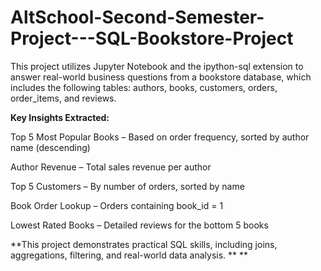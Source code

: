 # AltSchool-Second-Semester-Project---SQL-Bookstore-Project

This project utilizes Jupyter Notebook and the ipython-sql extension to answer real-world business questions from a bookstore database, which includes the following tables: authors, books, customers, orders, order_items, and reviews.

**Key Insights Extracted:**

Top 5 Most Popular Books – Based on order frequency, sorted by author name (descending)

Author Revenue – Total sales revenue per author

Top 5 Customers – By number of orders, sorted by name

Book Order Lookup – Orders containing book_id = 1

Lowest Rated Books – Detailed reviews for the bottom 5 books

**This project demonstrates practical SQL skills, including joins, aggregations, filtering, and real-world data analysis. **
**
